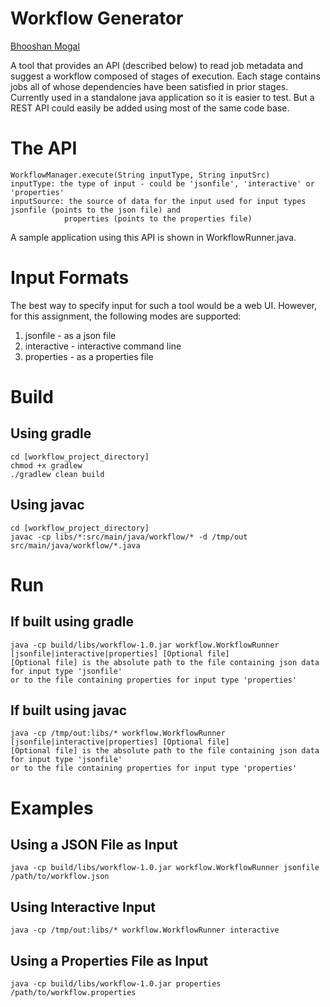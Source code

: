 Workflow Generator
==================

[Bhooshan Mogal](mailto:bhooshan.mogal@gmail.com)

A tool that provides an API (described below) to read job metadata and suggest a workflow composed of stages of execution.
Each stage contains jobs all of whose dependencies have been satisfied in prior stages.
Currently used in a standalone java application so it is easier to test. But a REST API could easily be added
using most of the same code base.

The API
=======
    WorkflowManager.execute(String inputType, String inputSrc)
    inputType: the type of input - could be 'jsonfile', 'interactive' or 'properties'
    inputSource: the source of data for the input used for input types jsonfile (points to the json file) and
                properties (points to the properties file)

A sample application using this API is shown in WorkflowRunner.java.

Input Formats
=============
The best way to specify input for such a tool would be a web UI. However, for this assignment, the following modes are supported:
1. jsonfile - as a json file
2. interactive - interactive command line
3. properties - as a properties file

Build
=====
Using gradle
------------

    cd [workflow_project_directory]
    chmod +x gradlew
    ./gradlew clean build

Using javac
-----------

    cd [workflow_project_directory]
    javac -cp libs/*:src/main/java/workflow/* -d /tmp/out src/main/java/workflow/*.java

Run
===
If built using gradle
---------------------
    java -cp build/libs/workflow-1.0.jar workflow.WorkflowRunner [jsonfile|interactive|properties] [Optional file]
    [Optional file] is the absolute path to the file containing json data for input type 'jsonfile'
    or to the file containing properties for input type 'properties'

If built using javac
--------------------
    java -cp /tmp/out:libs/* workflow.WorkflowRunner [jsonfile|interactive|properties] [Optional file]
    [Optional file] is the absolute path to the file containing json data for input type 'jsonfile'
    or to the file containing properties for input type 'properties'


Examples
========
Using a JSON File as Input
--------------------------
    java -cp build/libs/workflow-1.0.jar workflow.WorkflowRunner jsonfile /path/to/workflow.json

Using Interactive Input
-----------------------
    java -cp /tmp/out:libs/* workflow.WorkflowRunner interactive

Using a Properties File as Input
--------------------------------
    java -cp build/libs/workflow-1.0.jar properties /path/to/workflow.properties
